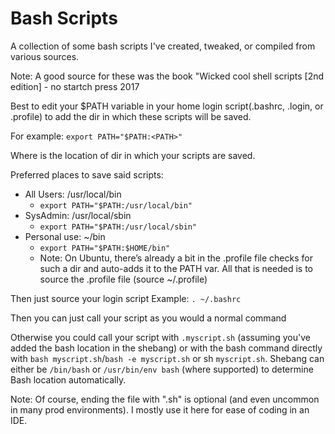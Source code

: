 # Bash Scripts

A collection of some bash scripts I've created, tweaked, or compiled from various sources.

Note: A good source for these was the book "Wicked cool shell scripts [2nd edition] - no startch press 2017

Best to edit your $PATH variable in your home login script(.bashrc, .login, or .profile) to add the dir in which these scripts will be saved.

For example: `export PATH="$PATH:<PATH>"`

Where <PATH> is the location of dir in which your scripts are saved.

Preferred places to save said scripts:

- All Users: /usr/local/bin
    - `export PATH="$PATH:/usr/local/bin"`
- SysAdmin: /usr/local/sbin
    - `export PATH="$PATH:/usr/local/sbin"`
- Personal use: ~/bin
  - `export PATH="$PATH:$HOME/bin"`    
  - Note: On Ubuntu, there’s already a bit in the .profile file checks for such a dir and auto-adds it to the PATH var. All that is needed is to source the .profile file (source ~/.profile)
  
Then just source your login script
Example: `. ~/.bashrc`

Then you can just call your script as you would a normal command

Otherwise you could call your script with `.myscript.sh` (assuming you've added the bash location in the shebang) or with the bash command directly with `bash myscript.sh`/`bash -e myscript.sh` or sh `myscript.sh`. Shebang can either be `/bin/bash` or `/usr/bin/env bash` (where supported) to determine Bash location automatically.

Note: Of course, ending the file with ".sh" is optional (and even uncommon in many prod environments). I mostly use it here for ease of coding in an IDE.
